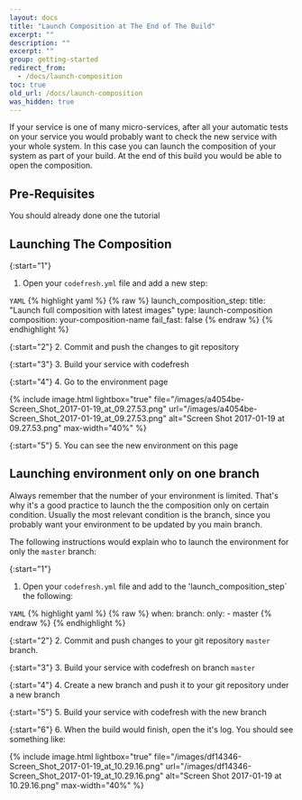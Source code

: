 ```yaml
---
layout: docs
title: "Launch Composition at The End of The Build"
excerpt: ""
description: ""
excerpt: ""
group: getting-started
redirect_from:
  - /docs/launch-composition
toc: true
old_url: /docs/launch-composition
was_hidden: true
---
```

If your service is one of many micro-services, after all your automatic tests on your service you would probably want to check the new service with your whole system. In this case you can launch the composition of your system as part of your build. At the end of this build you would be able to open the composition.

## Pre-Requisites

You should already done one the tutorial

## Launching The Composition

{:start="1"}
1. Open your `codefresh.yml` file and add a new step:

  `YAML`
{% highlight yaml %}
{% raw %}
launch_composition_step:
    title: "Launch full composition with latest images"
    type: launch-composition
    composition: your-composition-name
    fail_fast: false
{% endraw %}
{% endhighlight %}

{:start="2"}
2. Commit and push the changes to git repository

{:start="3"}
3. Build your service with codefresh

{:start="4"}
4. Go to the environment page

{% include image.html 
lightbox="true" 
file="/images/a4054be-Screen_Shot_2017-01-19_at_09.27.53.png" 
url="/images/a4054be-Screen_Shot_2017-01-19_at_09.27.53.png"
alt="Screen Shot 2017-01-19 at 09.27.53.png"
max-width="40%" 
%}

{:start="5"}
5. You can see the new environment on this page

## Launching environment only on one branch
Always remember that the number of your environment is limited. That's why it's a good practice to launch the the composition only on certain condition. Usually the most relevant condition is the branch, since you probably want your environment to be updated by you main branch.

The following instructions would explain who to launch the environment for only the `master` branch: 

{:start="1"}
1. Open your `codefresh.yml` file and add to the 'launch_composition_step` the following:

  `YAML`
{% highlight yaml %}
{% raw %}
when:
    branch:
      only:
        - master
{% endraw %}
{% endhighlight %}

{:start="2"}
2. Commit and push changes to your git repository `master` branch.

{:start="3"}
3. Build your service with codefresh on branch `master`

{:start="4"}
4. Create a new branch and push it to your git repository under a new branch

{:start="5"}
5. Build your service with codefresh with the new branch

{:start="6"}
6. When the build would finish, open the it's log. You should see something like:

{% include image.html 
lightbox="true" 
file="/images/df14346-Screen_Shot_2017-01-19_at_10.29.16.png" 
url="/images/df14346-Screen_Shot_2017-01-19_at_10.29.16.png"
alt="Screen Shot 2017-01-19 at 10.29.16.png"
max-width="40%" 
%}
 
